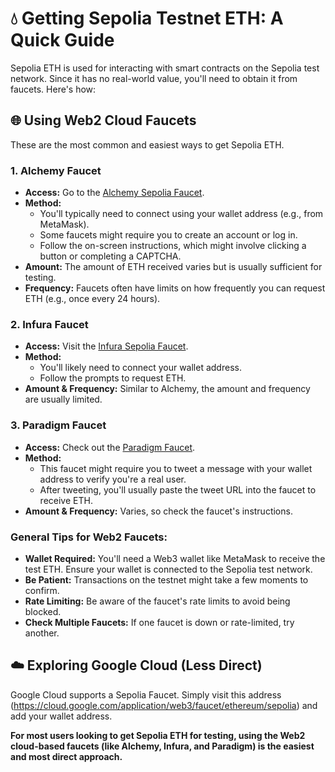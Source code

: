 # 💧 Getting Sepolia Testnet ETH: A Quick Guide

Sepolia ETH is used for interacting with smart contracts on the Sepolia test network. Since it has no real-world value, you'll need to obtain it from faucets. Here's how:

## 🌐 Using Web2 Cloud Faucets

These are the most common and easiest ways to get Sepolia ETH.

### 1. Alchemy Faucet

- **Access:** Go to the [Alchemy Sepolia Faucet](https://sepoliafaucet.com/).
- **Method:**
    - You'll typically need to connect using your wallet address (e.g., from MetaMask).
    - Some faucets might require you to create an account or log in.
    - Follow the on-screen instructions, which might involve clicking a button or completing a CAPTCHA.
- **Amount:** The amount of ETH received varies but is usually sufficient for testing.
- **Frequency:** Faucets often have limits on how frequently you can request ETH (e.g., once every 24 hours).

### 2. Infura Faucet

- **Access:** Visit the [Infura Sepolia Faucet]((https://www.infura.io/zh/faucet/sepolia)).
- **Method:**
    - You'll likely need to connect your wallet address.
    - Follow the prompts to request ETH.
- **Amount & Frequency:** Similar to Alchemy, the amount and frequency are usually limited.

### 3. Paradigm Faucet

- **Access:** Check out the [Paradigm Faucet](https://faucet.paradigm.xyz/).
- **Method:**
    - This faucet might require you to tweet a message with your wallet address to verify you're a real user.
    - After tweeting, you'll usually paste the tweet URL into the faucet to receive ETH.
- **Amount & Frequency:** Varies, so check the faucet's instructions.

### General Tips for Web2 Faucets:

- **Wallet Required:** You'll need a Web3 wallet like MetaMask to receive the test ETH. Ensure your wallet is connected to the Sepolia test network.
- **Be Patient:** Transactions on the testnet might take a few moments to confirm.
- **Rate Limiting:** Be aware of the faucet's rate limits to avoid being blocked.
- **Check Multiple Faucets:** If one faucet is down or rate-limited, try another.

## ☁️ Exploring Google Cloud (Less Direct)

Google Cloud supports a Sepolia Faucet. Simply visit this address (https://cloud.google.com/application/web3/faucet/ethereum/sepolia) and add your wallet address.

**For most users looking to get Sepolia ETH for testing, using the Web2 cloud-based faucets (like Alchemy, Infura, and Paradigm) is the easiest and most direct approach.**
